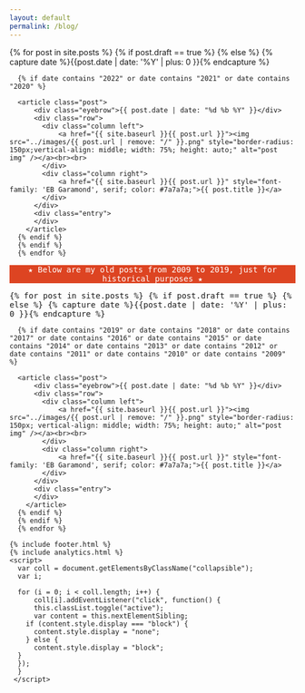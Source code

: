```yaml
---
layout: default
permalink: /blog/
---
```


<div class="posts clearfix">
      {% for post in site.posts %}
      {% if post.draft == true %}
      {% else %}
      {% capture date %}{{post.date | date: '%Y' | plus: 0 }}{% endcapture %}
    
      {% if date contains "2022" or date contains "2021" or date contains "2020" %}
    
      <article class="post">
          <div class="eyebrow">{{ post.date | date: "%d %b %Y" }}</div>
          <div class="row">
            <div class="column left">
                <a href="{{ site.baseurl }}{{ post.url }}"><img src="../images/{{ post.url | remove: "/" }}.png" style="border-radius: 150px;vertical-align: middle; width: 75%; height: auto;" alt="post img" /></a><br><br>
            </div>
            <div class="column right">
                <a href="{{ site.baseurl }}{{ post.url }}" style="font-family: 'EB Garamond', serif; color: #7a7a7a;">{{ post.title }}</a>
            </div>
          </div>
          <div class="entry">
          </div>
        </article>
      {% endif %}
      {% endif %}
      {% endfor %}
</div>



<!-- new new new -->
<div id="main" role="main" class="container">
        <center>
          <p class="" style="font-family: 'Inconsolata', monospace; font-size: 14px; background-color: #d42; color:white;">
              ★ Below are my old posts from 2009 to 2019, just for historical purposes ★
          </p>
        </center>
</div>

<div id="main" role="main" class="container" style="font-family: 'Inconsolata', monospace;">

<div class="posts clearfix">
      {% for post in site.posts %}
      {% if post.draft == true %}
      {% else %}
      {% capture date %}{{post.date | date: '%Y' | plus: 0 }}{% endcapture %}
    
      {% if date contains "2019" or date contains "2018" or date contains "2017" or date contains "2016" or date contains "2015" or date contains "2014" or date contains "2013" or date contains "2012" or date contains "2011" or date contains "2010" or date contains "2009" %}
    
      <article class="post">
          <div class="eyebrow">{{ post.date | date: "%d %b %Y" }}</div>
          <div class="row">
            <div class="column left">
                <a href="{{ site.baseurl }}{{ post.url }}"><img src="../images/{{ post.url | remove: "/" }}.png" style="border-radius: 150px; vertical-align: middle; width: 75%; height: auto;" alt="post img" /></a><br><br>
            </div>
            <div class="column right">
                <a href="{{ site.baseurl }}{{ post.url }}" style="font-family: 'EB Garamond', serif; color: #7a7a7a;">{{ post.title }}</a>
            </div>
          </div>
          <div class="entry">
          </div>
        </article>
      {% endif %}
      {% endif %}
      {% endfor %}
</div>


    {% include footer.html %}
    {% include analytics.html %}
    <script>
      var coll = document.getElementsByClassName("collapsible");
      var i;
  
      for (i = 0; i < coll.length; i++) {
          coll[i].addEventListener("click", function() {
          this.classList.toggle("active");
          var content = this.nextElementSibling;
        if (content.style.display === "block") {
          content.style.display = "none";
        } else {
          content.style.display = "block";
      }
      });
      }
     </script>
  